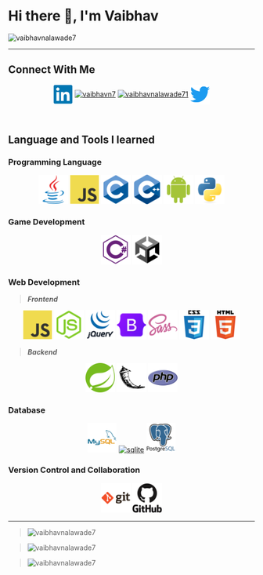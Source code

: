 # Hi there 👋, I'm Vaibhav

<p align="left"> <img src="https://komarev.com/ghpvc/?username=vaibhavnalawade7&label=Profile%20views&color=640fd4&style=flat" alt="vaibhavnalawade7" /></p>

<hr /> 


## Connect With Me

<p align="center">
    <a href="https://www.linkedin.com/in/vaibhavnalawade7/" target="_blank"> <img align="center" src="https://raw.githubusercontent.com/devicons/devicon/master/icons/linkedin/linkedin-original.svg" alt="vaibhav-nalawade-094690170" height="40" width="40" /></a>
    <a href="https://www.codechef.com/users/vaibhavn7" target="_blank"> <img align="center" src="https://cdn.jsdelivr.net/npm/simple-icons@3.1.0/icons/codechef.svg" alt="vaibhavn7" height="40" width="40" /></a>
    <a href="https://instagram.com/vaibhavnalawade7" target="_blank"> <img align="center" src="https://raw.githubusercontent.com/rahuldkjain/github-profile-readme-generator/master/src/images/icons/Social/instagram.svg" alt="vaibhavnalawade71" height="40" width="40" /></a>
    <a href="https://twitter.com/vaibhavnalawde7" target="_blank"> <img align="center" src="https://github.com/devicons/devicon/blob/master/icons/twitter/twitter-original.svg" alt="vaibhavnalawde7" height="40" width="40" /></a>
</p>
<br>
 
## Language and Tools I learned

### Programming Language

<p align="center"> 
    <a href="https://docs.oracle.com/en/java/" target="_blank"> <img src="https://raw.githubusercontent.com/devicons/devicon/master/icons/java/java-original.svg" alt="java" width="60" height="60"/></a>
    <a href="https://www.javascripttutorial.net" target="_blank"> <img src="https://raw.githubusercontent.com/devicons/devicon/master/icons/javascript/javascript-original.svg" alt="javascript" width="60" height="60"/></a>
    <a href="https://www.cprogramming.com/tutorial/c-tutorial.html?inl=nv" target="_blank"> <img src="https://raw.githubusercontent.com/devicons/devicon/master/icons/c/c-original.svg" alt="c language" width="60" height="60"/></a>
    <a href="https://www.cprogramming.com/tutorial/c++-tutorial.html?inl=nv" target="_blank"> <img src="https://raw.githubusercontent.com/devicons/devicon/master/icons/cplusplus/cplusplus-original.svg" alt="c++ language" width="60" height="60"/></a>
    <a href="https://developer.android.com/about/versions/11" target="_blank"> <img src="https://raw.githubusercontent.com/devicons/devicon/master/icons/android/android-original.svg" alt="android" width="60" height="60"/></a>
    <a href="https://www.python.org" target="_blank"> <img src="https://raw.githubusercontent.com/devicons/devicon/master/icons/python/python-original.svg" alt="python" width="60" height="60"/></a>
</p>

### Game Development

<p align="center"> 
    <a href="https://docs.microsoft.com/en-us/dotnet/csharp/" target="_blank"> <img src="https://github.com/devicons/devicon/blob/master/icons/csharp/csharp-line.svg" alt="C#" width="60" height="60"/></a>
    <a href="https://learn.unity.com" target="_blank"> <img src="https://github.com/devicons/devicon/blob/master/icons/unity/unity-original.svg" alt="unity" width="60" height="60"/></a>
</p>


### Web Development

> **_Frontend_**

<p align="center">
    <a href="https://www.javascripttutorial.net" target="_blank"> <img src="https://raw.githubusercontent.com/devicons/devicon/master/icons/javascript/javascript-original.svg" alt="javascript" width="60" height="60"/></a>
    <a href="https://nodejs.org" target="_blank"> <img src="https://raw.githubusercontent.com/devicons/devicon/master/icons/nodejs/nodejs-original.svg" alt="nodejs" width="60" height="60"/></a>
    <a href="https://www.google.com/url?sa=t&rct=j&q=&esrc=s&source=web&cd=&cad=rja&uact=8&ved=2ahUKEwjimZy_tM_2AhVdTmwGHToZD2IQFnoECAwQAQ&url=https%3A%2F%2Fjquery.com%2F&usg=AOvVaw1yb1TgbSxtZNKnsTynd_HN" target="_blank"> <img src="https://raw.githubusercontent.com/devicons/devicon/master/icons/jquery/jquery-original-wordmark.svg" alt="jquery" width="60" height="60"/></a>
    <a href="https://getbootstrap.com/docs/5.1/getting-started/introduction/" target="_blank"> <img src="https://raw.githubusercontent.com/devicons/devicon/master/icons/bootstrap/bootstrap-original.svg" alt="bootstrap" width="60" height="60"/></a>
    <a href="https://www.google.com/url?sa=t&rct=j&q=&esrc=s&source=web&cd=&cad=rja&uact=8&ved=2ahUKEwj_0fbVtM_2AhXcS2wGHc1YDMcQFnoECAsQAQ&url=https%3A%2F%2Fsass-lang.com%2F&usg=AOvVaw0p_IRgLEbIPRGWtlW7Wph8" target="_blank"> <img src="https://raw.githubusercontent.com/devicons/devicon/master/icons/sass/sass-original.svg" alt="sass" width="60" height="60"/></a>
    <a href="https://www.w3schools.com/css/default.asp" target="_blank"> <img src="https://raw.githubusercontent.com/devicons/devicon/master/icons/css3/css3-original-wordmark.svg" alt="css" width="60" height="60"/></a>
    <a href="https://www.w3schools.com/html/default.asp" target="_blank"> <img src="https://raw.githubusercontent.com/devicons/devicon/master/icons/html5/html5-original-wordmark.svg" alt="html" width="60" height="60"/></a>
</p>

> **_Backend_**

<p align="center"> 
    <a href="https://spring.io/projects/spring-boot" target="_blank"> <img src="https://github.com/devicons/devicon/blob/master/icons/spring/spring-original.svg" alt="SpringBoot" width="60" height="60"/></a>
    <a href="[https://nodejs.org/](https://flask.palletsprojects.com/en/2.3.x/)" target="_blank"> <img src="https://raw.githubusercontent.com/devicons/devicon/master/icons/flask/flask-original.svg" alt="nodejs" width="60" height="60"/></a>
    <a href="https://www.php.net/" target="_blank"> <img src="https://raw.githubusercontent.com/devicons/devicon/master/icons/php/php-original.svg" alt="php" width="60" height="60"/></a>
    
</p>


### Database 

<p align="center">
    <a href="https://www.mysql.com/" target="_blank"> <img src="https://raw.githubusercontent.com/devicons/devicon/master/icons/mysql/mysql-original-wordmark.svg" alt="mysql" width="60" height="60"/></a>
    <a href="https://www.google.com/url?sa=t&rct=j&q=&esrc=s&source=web&cd=&cad=rja&uact=8&ved=2ahUKEwjh1N7Ftc_2AhUvBKYKHYTpA5kQFnoECBAQAQ&url=https%3A%2F%2Fwww.sqlite.org%2F&usg=AOvVaw2FGx1kWp6WBAJWy5IhYh3r" target="_blank"> <img src="https://upload.wikimedia.org/wikipedia/commons/9/97/Sqlite-square-icon.svg" alt="sqlite" width="60" height="60"/></a>
    <a href="https://www.google.com/url?sa=t&rct=j&q=&esrc=s&source=web&cd=&cad=rja&uact=8&ved=2ahUKEwj9z5nKtc_2AhVyJaYKHTGyDewQFnoECBEQAQ&url=https%3A%2F%2Fwww.postgresql.org%2F&usg=AOvVaw0He1mmeTUi_lhXjiRGJtzr" target="_blank"> <img src="https://raw.githubusercontent.com/devicons/devicon/master/icons/postgresql/postgresql-original-wordmark.svg" alt="postgresql" width="60" height="60"/></a>
</p>


### Version Control and Collaboration

<p align="center">
    <a href="https://git-scm.com/" target="_blank"> <img src="https://raw.githubusercontent.com/devicons/devicon/master/icons/git/git-original-wordmark.svg" alt="git" width="60" height="60"/></a>
    <a href="https://github.com/" target="_blank"> <img src="https://raw.githubusercontent.com/devicons/devicon/master/icons/github/github-original-wordmark.svg" alt="github" width="60" height="60"/></a>
</p>


<hr/>


> ![vaibhavnalawade7](https://github-readme-stats.vercel.app/api/top-langs?username=vaibhavnalawade7&show_icons=true&locale=en&layout=compact)

> ![vaibhavnalawade7](https://github-readme-stats.vercel.app/api?username=vaibhavnalawade7&show_icons=true&locale=en)

> ![vaibhavnalawade7](https://github-readme-streak-stats.herokuapp.com/?user=vaibhavnalawade7)    
    

